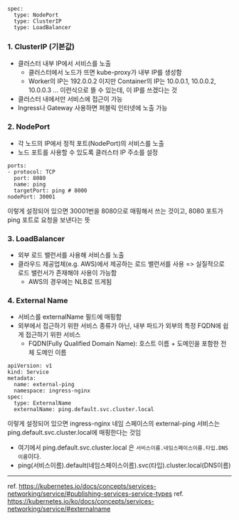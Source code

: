 
```
spec:
  type: NodePort
  type: ClusterIP
  type: LoadBalancer 
```

### 1. ClusterIP (기본값)
- 클러스터 내부 IP에서 서비스를 노출
  - 클러스터에서 노드가 뜨면 kube-proxy가 내부 IP를 생성함
  - Worker의 IP는 192.0.0.2 이지만 Container의 IP는 10.0.0.1, 10.0.0.2, 10.0.0.3 ... 이런식으로 뜰 수 있는데, 이 IP를 쓰겠다는 것
- 클러스터 내에서만 서비스에 접근이 가능
- Ingress나 Gateway 사용하면 퍼블릭 인터넷에 노출 가능

### 2. NodePort
- 각 노드의 IP에서 정적 포트(NodePort)의 서비스를 노출
- 노드 포트를 사용할 수 있도록 클러스터 IP 주소를 설정

```
ports:
- protocol: TCP
  port: 8080
  name: ping
  targetPort: ping # 8000
nodePort: 30001
```

이렇게 설정되어 있으면 30001번을 8080으로 매핑해서 쓰는 것이고, 8080 포트가 ping 포트로 요청을 보낸다는 뜻

### 3. LoadBalancer
- 외부 로드 밸런서를 사용해 서비스를 노출
- 클라우드 제공업체(e.g. AWS)에서 제공하는 로드 밸런서를 사용 => 실질적으로 로드 밸런서가 존재해야 사용이 가능함
  - AWS의 경우에는 NLB로 뜨게됨


### 4. External Name
- 서비스를 externalName 필드에 매핑함 
- 외부에서 접근하기 위한 서비스 종류가 아닌, 내부 파드가 외부의 특정 FQDN에 쉽게 접근하기 위한 서비스
  - FQDN(Fully Qualified Domain Name): 호스트 이름 + 도메인을 포함한 전체 도메인 이름


```
apiVersion: v1
kind: Service
metadata:
  name: external-ping
  namespace: ingress-nginx
spec:
  type: ExternalName
  externalName: ping.default.svc.cluster.local
```

이렇게 설정되어 있으면 ingress-nginx 네임 스페이스의 external-ping 서비스는 ping.default.svc.cluster.local에 매핑한다는 것임
* 여기에서 ping.default.svc.cluster.local 은 `서비스이름.네임스페이스이름.타입.DNS이름`이다. 
* ping(서비스이름).default(네임스페이스이름).svc(타입).cluster.local(DNS이름)


---




ref. https://kubernetes.io/docs/concepts/services-networking/service/#publishing-services-service-types
ref. https://kubernetes.io/ko/docs/concepts/services-networking/service/#externalname